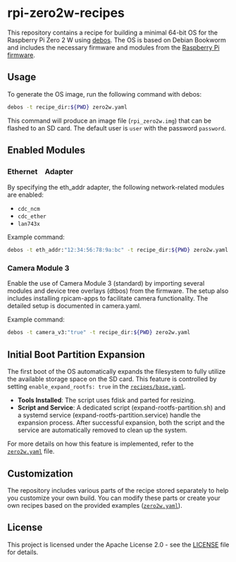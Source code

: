 # rpi-zero2w-recipes

This repository contains a recipe for building a minimal 64-bit OS for the Raspberry Pi Zero 2 W using [debos](https://github.com/go-debos/debos).
The OS is based on Debian Bookworm and includes the necessary firmware and modules from the [Raspberry Pi firmware](https://github.com/raspberrypi/firmware).

## Usage

To generate the OS image, run the following command with debos:

```bash
debos -t recipe_dir:${PWD} zero2w.yaml
```

This command will produce an image file (`rpi_zero2w.img`) that can be flashed to an SD card.
The default user is `user` with the password `password`.

## Enabled Modules

### Ethernet　Adapter

By specifying the eth_addr adapter, the following network-related modules are enabled:

- `cdc_ncm`
- `cdc_ether`
- `lan743x`

Example command:

```bash
debos -t eth_addr:"12:34:56:78:9a:bc" -t recipe_dir:${PWD} zero2w.yaml
```

### Camera Module 3

Enable the use of Camera Module 3 (standard) by importing several modules and device tree overlays (dtbos) from the firmware. 
The setup also includes installing rpicam-apps to facilitate camera functionality. 
The detailed setup is documented in camera.yaml.

Example command:

```bash
debos -t camera_v3:"true" -t recipe_dir:${PWD} zero2w.yaml
```

## Initial Boot Partition Expansion

The first boot of the OS automatically expands the filesystem to fully utilize the available storage space on the SD card.
This feature is controlled by setting `enable_expand_rootfs: true` in the [`recipes/base.yaml`](recipes/base.yaml).

- **Tools Installed**: The script uses fdisk and parted for resizing.
- **Script and Service**: A dedicated script (expand-rootfs-partition.sh) and a systemd service (expand-rootfs-partition.service) handle the expansion process. After successful expansion, both the script and the service are automatically removed to clean up the system.

For more details on how this feature is implemented, refer to the [`zero2w.yaml`](zero2w.yaml) file.

## Customization

The repository includes various parts of the recipe stored separately to help you customize your own build.
You can modify these parts or create your own recipes based on the provided examples ([`zero2w.yaml`](zero2w.yaml)).

## License

This project is licensed under the Apache License 2.0 - see the [LICENSE](LICENSE) file for details.
